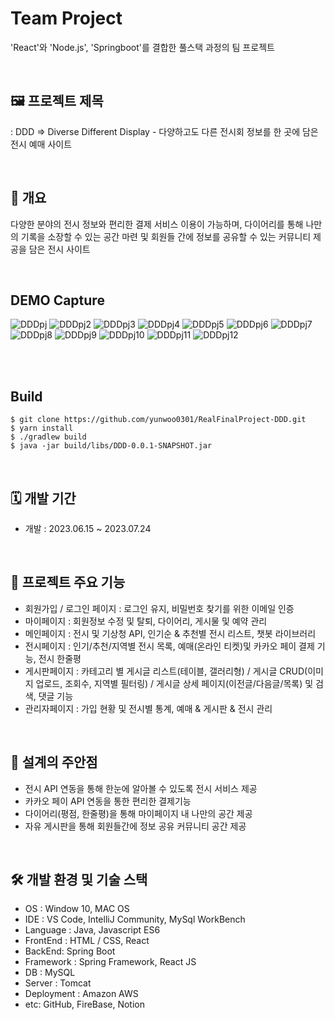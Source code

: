 # Team Project
 'React'와 'Node.js', 'Springboot'를 결합한 풀스택 과정의 팀 프로젝트

</br>

## 🖼️ 프로젝트 제목
: DDD ⇒ Diverse Different Display - 다양하고도 다른 전시회 정보를 한 곳에 담은 전시 예매 사이트

</br>

## 📖 개요
다양한 분야의 전시 정보와 편리한 결제 서비스 이용이 가능하며, 다이어리를 통해 나만의 기록을 소장할 수 있는 공간 마련 및 회원들 간에 정보를 공유할 수 있는 커뮤니티 제공을 담은 전시 사이트

</br>

## DEMO Capture
![DDDpj](https://github.com/yunwoo0301/portfolio/assets/121915009/78fd896e-130e-43f1-a715-c29d2bfc8748)
![DDDpj2](https://github.com/yunwoo0301/portfolio/assets/121915009/8d327694-7510-49ac-8192-8d9a1601577d)
![DDDpj3](https://github.com/yunwoo0301/portfolio/assets/121915009/4dd0161e-bb9a-44e6-b90e-e2ed5443c051)
![DDDpj4](https://github.com/yunwoo0301/portfolio/assets/121915009/551bba95-43ee-4bd5-9869-b4aaf2e4e9d0)
![DDDpj5](https://github.com/yunwoo0301/portfolio/assets/121915009/431c2974-ebbf-4aeb-b885-f740356d0e0c)
![DDDpj6](https://github.com/yunwoo0301/portfolio/assets/121915009/1c698453-0e1f-48b3-9891-9071fac02d9d)
![DDDpj7](https://github.com/yunwoo0301/portfolio/assets/121915009/f8a5ebf5-54ed-4a7a-8f86-02169a964329)
![DDDpj8](https://github.com/yunwoo0301/portfolio/assets/121915009/66b482c9-428c-4d5c-a90e-b3df4f083884)
![DDDpj9](https://github.com/yunwoo0301/portfolio/assets/121915009/e04f5297-f93e-4963-b14a-529fdbb56694)
![DDDpj10](https://github.com/yunwoo0301/portfolio/assets/121915009/18e35b10-c7d1-4cd9-94fc-c8d7f0ec4e94)
![DDDpj11](https://github.com/yunwoo0301/portfolio/assets/121915009/2146aaf3-1fbc-4c0d-8031-4a3828bfc0b6)
![DDDpj12](https://github.com/yunwoo0301/portfolio/assets/121915009/a4e50f71-3fe3-45ae-933f-0b20cff68e7d)


</br>
</br>

## Build

```
$ git clone https://github.com/yunwoo0301/RealFinalProject-DDD.git
$ yarn install
$ ./gradlew build
$ java -jar build/libs/DDD-0.0.1-SNAPSHOT.jar 
```

</br>

## 🗓️ 개발 기간
- 개발 : 2023.06.15 ~ 2023.07.24

</br>

## 🎀 프로젝트 주요 기능
- 회원가입 / 로그인 페이지 : 로그인 유지, 비밀번호 찾기를 위한 이메일 인증
- 마이페이지 : 회원정보 수정 및 탈퇴, 다이어리, 게시물 및 예약 관리
- 메인페이지 : 전시 및 기상청 API, 인기순 & 추천별 전시 리스트, 챗봇 라이브러리
- 전시페이지 : 인기/추천/지역별 전시 목록, 예매(온라인 티켓)및 카카오 페이 결제 기능, 전시 한줄평
- 게시판페이지 : 카테고리 별 게시글 리스트(테이블, 갤러리형) /  게시글 CRUD(이미지 업로드, 조회수, 지역별 필터링) / 게시글 상세 페이지(이전글/다음글/목록) 및 검색, 댓글 기능
- 관리자페이지 : 가입 현황 및 전시별 통계, 예매 & 게시판 & 전시 관리

</br>

## 📍 설계의 주안점 
- 전시 API 연동을 통해 한눈에 알아볼 수 있도록 전시 서비스 제공
- 카카오 페이 API 연동을 통한 편리한 결제기능
- 다이어리(평점, 한줄평)을 통해 마이페이지 내 나만의 공간 제공
- 자유 게시판을 통해 회원들간에 정보 공유 커뮤니티 공간 제공
  
</br>

## :hammer_and_wrench: 개발 환경 및 기술 스택
- OS : Window 10, MAC OS
- IDE : VS Code, IntelliJ Community, MySql WorkBench
- Language : Java, Javascript ES6
- FrontEnd : HTML / CSS, React
- BackEnd: Spring Boot
- Framework : Spring Framework, React JS
- DB : MySQL
- Server : Tomcat
- Deployment : Amazon AWS
- etc: GitHub, FireBase, Notion
